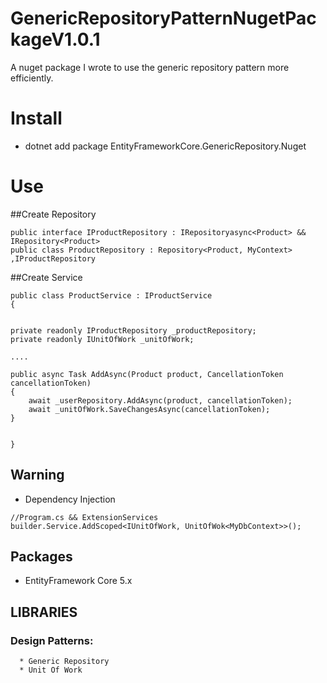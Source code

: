 # GenericRepositoryPatternNugetPackageV1.0.1
 A nuget package I wrote to use the generic repository pattern more efficiently.

# Install
 * dotnet add package EntityFrameworkCore.GenericRepository.Nuget 

# Use 
##Create Repository
```
public interface IProductRepository : IRepositoryasync<Product> &&  IRepository<Product>
public class ProductRepository : Repository<Product, MyContext> ,IProductRepository
```
##Create Service
```
public class ProductService : IProductService
{


private readonly IProductRepository _productRepository;
private readonly IUnitOfWork _unitOfWork;

....

public async Task AddAsync(Product product, CancellationToken cancellationToken)
{
    await _userRepository.AddAsync(product, cancellationToken);
    await _unitOfWork.SaveChangesAsync(cancellationToken);
}
 

}
```


## Warning
   * Dependency Injection
   ```
   //Program.cs && ExtensionServices
   builder.Service.AddScoped<IUnitOfWork, UnitOfWok<MyDbContext>>();
   ```
## Packages

* EntityFramework Core 5.x

## LIBRARIES 


 ### Design Patterns:
      * Generic Repository                                                                                                                                      
      * Unit Of Work                                                                                                                    
     

      
       
  

 

